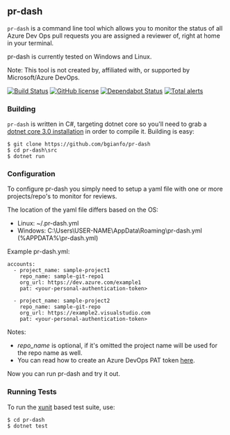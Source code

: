 pr-dash
----
`pr-dash` is a command line tool which allows you to monitor the status
of all Azure Dev Ops pull requests you are assigned a reviewer of, right
at home in your terminal.

pr-dash is currently tested on Windows and Linux.

Note: This tool is not created by, affiliated with, or supported by Microsoft/Azure DevOps.

[![Build Status](https://travis-ci.org/bgianfo/pr-dash.svg?branch=master)](https://travis-ci.org/bgianfo/pr-dash)
[![GitHub license](https://img.shields.io/github/license/bgianfo/pr-dash.svg)]()
[![Dependabot Status](https://api.dependabot.com/badges/status?host=github&repo=bgianfo/pr-dash)](https://dependabot.com)
[![Total alerts](https://img.shields.io/lgtm/alerts/g/bgianfo/pr-dash.svg?logo=lgtm&logoWidth=18)](https://lgtm.com/projects/g/bgianfo/pr-dash/alerts/)

### Building

`pr-dash` is written in C#, targeting dotnet core so you'll need to grab a
[dotnet core 3.0 installation](https://dotnet.microsoft.com/download/dotnet-core/3.0) in order to compile it.
Building is easy:

```
$ git clone https://github.com/bgianfo/pr-dash
$ cd pr-dash\src
$ dotnet run
```

### Configuration

To configure pr-dash you simply need to setup a yaml file with one or more
projects/repo's to monitor for reviews.

The location of the yaml file differs based on the OS:
- Linux: ~/.pr-dash.yml
- Windows: C:\Users\USER-NAME\AppData\Roaming\pr-dash.yml (%APPDATA%\pr-dash.yml)

Example pr-dash.yml:

```
accounts:
  - project_name: sample-project1
    repo_name: sample-git-repo1
    org_url: https://dev.azure.com/example1
    pat: <your-personal-authentication-token>

  - project_name: sample-project2
    repo_name: sample-git-repo
    org_url: https://example2.visualstudio.com
    pat: <your-personal-authentication-token>
```

Notes:
- *repo_name* is optional, if it's omitted the project name will be used for the repo name as well.
- You can read how to create an Azure DevOps PAT token [here](https://docs.microsoft.com/en-us/azure/devops/organizations/accounts/use-personal-access-tokens-to-authenticate?view=azure-devops).

Now you can run pr-dash and try it out.
### Running Tests

To run the [xunit](https://xunit.net/) based test suite, use:

```
$ cd pr-dash
$ dotnet test
```

